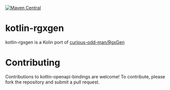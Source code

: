 [![Maven Central](https://maven-badges.herokuapp.com/maven-central/community.flock.kotlinx.openapi.bindings/kotlin-openapi-binding/badge.svg)](https://maven-badges.herokuapp.com/maven-central/community.flock.kotlinx.openapi.bindings/kotlin-openapi-binding)

# kotlin-rgxgen

kotlin-rgxgen is a Kolin port of [curious-odd-man/RgxGen](https://github.com/curious-odd-man/RgxGen)

# Contributing
Contributions to kotlin-openapi-bindings are welcome! To contribute, please fork the repository and submit a pull request.